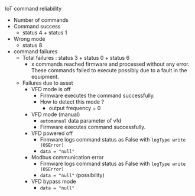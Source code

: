 
IoT command reliability 
- Number of commands
- Command success 
	- status 4 + status 1
- Wrong mode
	- status 8
- command failures
	- Total failures : status 3 + status 0 + status 6 
		- x commands reached firmware and processed without any error. These commands failed to execute possibly due to a fault in the equipment. 
	- Failures due to asset
		- VFD mode is off
			- Firmware executes the command successfully.
			- How to detect this mode ?
				- output frequency = 0
		- VFD mode (manual)
			- `automanual` data parameter of vfd
			- Firmware executes command successfully.
		- VFD powered off
			- Firmware logs command status as False with  `logType write (OSError)`
			- `data = "null"`
		- Modbus communication error
			- Firmware logs command status as False with  `logType write (OSError)`
			- `data = "null"` (possibility)
		- VFD bypass mode
			- `data = "null"`
<!--stackedit_data:
eyJoaXN0b3J5IjpbOTQyMzY3Mzg4LC04ODg0NzI0MDgsNzAzOD
U4Mzg5LDU2MDg2NTQxOCwtOTc0NzIyODgxXX0=
-->